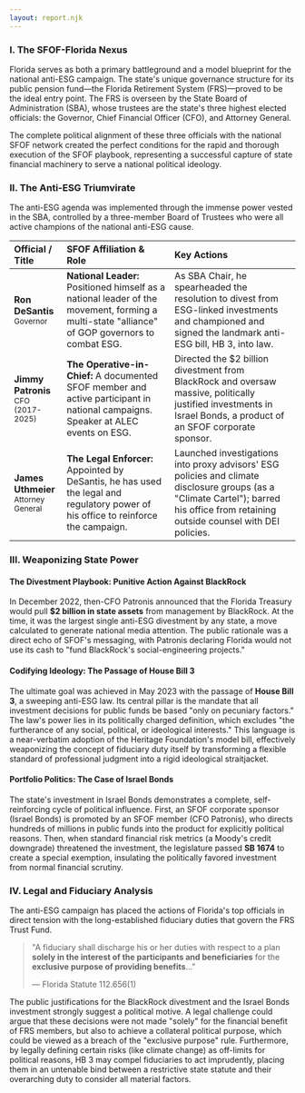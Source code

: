 ```yaml
---
layout: report.njk
---
```

### I. The SFOF-Florida Nexus

Florida serves as both a primary battleground and a model blueprint for the national anti-ESG campaign. The state's unique governance structure for its public pension fund—the Florida Retirement System (FRS)—proved to be the ideal entry point. The FRS is overseen by the State Board of Administration (SBA), whose trustees are the state's three highest elected officials: the Governor, Chief Financial Officer (CFO), and Attorney General.

The complete political alignment of these three officials with the national SFOF network created the perfect conditions for the rapid and thorough execution of the SFOF playbook, representing a successful capture of state financial machinery to serve a national political ideology.

### II. The Anti-ESG Triumvirate

The anti-ESG agenda was implemented through the immense power vested in the SBA, controlled by a three-member Board of Trustees who were all active champions of the national anti-ESG cause.

| Official / Title | SFOF Affiliation & Role | Key Actions |
| :--- | :--- | :--- |
| **Ron DeSantis**<br><span style="font-size: smaller;">Governor</span> | **National Leader:** Positioned himself as a national leader of the movement, forming a multi-state "alliance" of GOP governors to combat ESG. | As SBA Chair, he spearheaded the resolution to divest from ESG-linked investments and championed and signed the landmark anti-ESG bill, HB 3, into law. |
| **Jimmy Patronis**<br><span style="font-size: smaller;">CFO (2017-2025)</span> | **The Operative-in-Chief:** A documented SFOF member and active participant in national campaigns. Speaker at ALEC events on ESG. | Directed the $2 billion divestment from BlackRock and oversaw massive, politically justified investments in Israel Bonds, a product of an SFOF corporate sponsor. |
| **James Uthmeier**<br><span style="font-size: smaller;">Attorney General</span> | **The Legal Enforcer:** Appointed by DeSantis, he has used the legal and regulatory power of his office to reinforce the campaign. | Launched investigations into proxy advisors' ESG policies and climate disclosure groups (as a "Climate Cartel"); barred his office from retaining outside counsel with DEI policies. |

### III. Weaponizing State Power

#### The Divestment Playbook: Punitive Action Against BlackRock
In December 2022, then-CFO Patronis announced that the Florida Treasury would pull **$2 billion in state assets** from management by BlackRock. At the time, it was the largest single anti-ESG divestment by any state, a move calculated to generate national media attention. The public rationale was a direct echo of SFOF's messaging, with Patronis declaring Florida would not use its cash to "fund BlackRock's social-engineering projects."

#### Codifying Ideology: The Passage of House Bill 3
The ultimate goal was achieved in May 2023 with the passage of **House Bill 3**, a sweeping anti-ESG law. Its central pillar is the mandate that all investment decisions for public funds be based "only on pecuniary factors." The law's power lies in its politically charged definition, which excludes "the furtherance of any social, political, or ideological interests." This language is a near-verbatim adoption of the Heritage Foundation's model bill, effectively weaponizing the concept of fiduciary duty itself by transforming a flexible standard of professional judgment into a rigid ideological straitjacket.

#### Portfolio Politics: The Case of Israel Bonds
The state's investment in Israel Bonds demonstrates a complete, self-reinforcing cycle of political influence. First, an SFOF corporate sponsor (Israel Bonds) is promoted by an SFOF member (CFO Patronis), who directs hundreds of millions in public funds into the product for explicitly political reasons. Then, when standard financial risk metrics (a Moody's credit downgrade) threatened the investment, the legislature passed **SB 1674** to create a special exemption, insulating the politically favored investment from normal financial scrutiny.

### IV. Legal and Fiduciary Analysis

The anti-ESG campaign has placed the actions of Florida's top officials in direct tension with the long-established fiduciary duties that govern the FRS Trust Fund.

> "A fiduciary shall discharge his or her duties with respect to a plan **solely in the interest of the participants and beneficiaries** for the **exclusive purpose of providing benefits**..."
>
> — Florida Statute 112.656(1)

The public justifications for the BlackRock divestment and the Israel Bonds investment strongly suggest a political motive. A legal challenge could argue that these decisions were not made "solely" for the financial benefit of FRS members, but also to achieve a collateral political purpose, which could be viewed as a breach of the "exclusive purpose" rule. Furthermore, by legally defining certain risks (like climate change) as off-limits for political reasons, HB 3 may compel fiduciaries to act imprudently, placing them in an untenable bind between a restrictive state statute and their overarching duty to consider all material factors.
